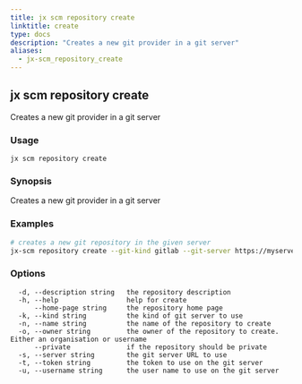 ```yaml
---
title: jx scm repository create
linktitle: create
type: docs
description: "Creates a new git provider in a git server"
aliases:
  - jx-scm_repository_create
---
```


## jx scm repository create

Creates a new git provider in a git server

### Usage

```
jx scm repository create
```

### Synopsis

Creates a new git provider in a git server

### Examples

  ```bash
  # creates a new git repository in the given server
  jx-scm repository create --git-kind gitlab --git-server https://myserver.com --owner myuser --name myrepo%!(EXTRA string=jx-scm)

  ```
### Options

```
  -d, --description string   the repository description
  -h, --help                 help for create
      --home-page string     the repository home page
  -k, --kind string          the kind of git server to use
  -n, --name string          the name of the repository to create
  -o, --owner string         the owner of the repository to create. Either an organisation or username
      --private              if the repository should be private
  -s, --server string        the git server URL to use
  -t, --token string         the token to use on the git server
  -u, --username string      the user name to use on the git server
```

